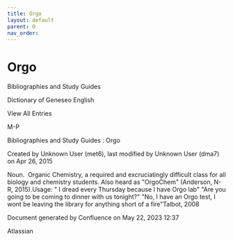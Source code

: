 ```yaml
---
title: Orgo
layout: default
parent: O
nav_order:
---
```


# Orgo

Bibliographies and Study Guides

Dictionary of Geneseo English

View All Entries

M-P

Bibliographies and Study Guides : Orgo

Created by  Unknown User (met6), last modified by  Unknown User (dma7) on Apr 26, 2015

Noun.  Organic Chemistry, a required and excruciatingly difficult class for all biology and chemistry students. Also heard as &quot;OrgoChem&quot; (Anderson, N-R, 2015).Usage: &quot; I dread every Thursday because I have Orgo lab&quot; &quot;Are you going to be coming to dinner with us tonight?&quot; &quot;No, I have an Orgo test, I wont be leaving the library for anything short of a fire&quot;Talbot, 2008 

Document generated by Confluence on May 22, 2023 12:37

Atlassian
